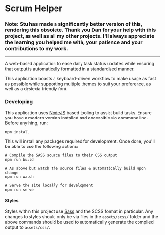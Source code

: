 # Scrum Helper

### Note: Stu has made a significantly better version of this, rendering this obsolete. Thank you Dan for your help with this project, as well as all my other projects. I'll always appreciate the learning you helped me with, your patience and your contributions to my work.

---

A web-based application to ease daily task status updates while ensuring
that output is automatically formatted in a standardised manner.

This application boasts a keyboard-driven workflow to make usage as fast 
as possible while supporting multiple themes to suit your preference, as well as a dyslexia friendly font.

### Developing

This application uses [NodeJS](https://nodejs.org/en/) based tooling to
assist build tasks. Ensure you have a modern version installed and accessible via
command line. Before anything, run:

```shell
npm install
```

This will install any packages required for development. Once done, you'll
be able to use the following actions:

```shell
# Compile the SASS source files to their CSS output 
npm run build

# As above but watch the source files & automatically build upon change
npm run watch

# Serve the site locally for development
npm run serve
```

#### Styles

Styles within this project use [Sass](https://sass-lang.com/) and the SCSS format
in particular. Any changes to styles should only be via files in the `assets/scss/`
folder and the above commands should be used to automatically generate the complied
output to `assets/css/`.
